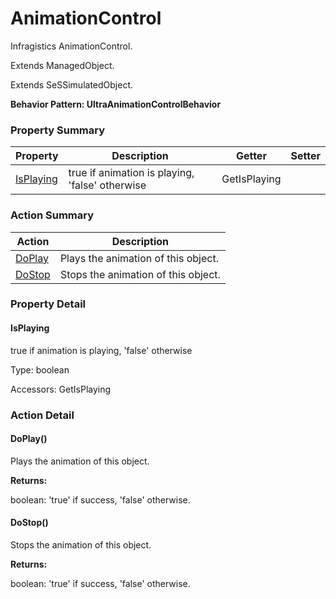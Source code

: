 # AnimationControl

Infragistics AnimationControl.
 
Extends ManagedObject.

Extends SeSSimulatedObject.





**Behavior Pattern: UltraAnimationControlBehavior**


<!-- ============================== property summary ========================== -->

	

### Property Summary

| **Property** | **Description** | **Getter** | **Setter** |
| ------------ | --------------- | ---------- | ---------- |
| [IsPlaying](#IsPlaying) | true if animation is playing, 'false' otherwise | GetIsPlaying |  |



	
<!-- ============================== action summary ========================== -->



### Action Summary

|  **Action** | **Description** | 
| ----------- | --------------- |
|	[DoPlay](#DoPlay) | Plays the animation of this object. |
|	[DoStop](#DoStop) | Stops the animation of this object. |




<!-- ============================== property detail ========================== -->
	
### Property Detail
		
<a name="IsPlaying"></a>
#### IsPlaying


true if animation is playing, 'false' otherwise

			
	
			
Type: boolean
			
			
Accessors: GetIsPlaying
			
		
	
	
<!-- ============================== action detail ========================== -->
	
### Action Detail
		
<a name="DoPlay"></a>    
#### DoPlay()

Plays the animation of this object.




**Returns:**

boolean: 'true' if success, 'false' otherwise.




<a name="DoStop"></a>    
#### DoStop()

Stops the animation of this object.




**Returns:**

boolean: 'true' if success, 'false' otherwise.




	

